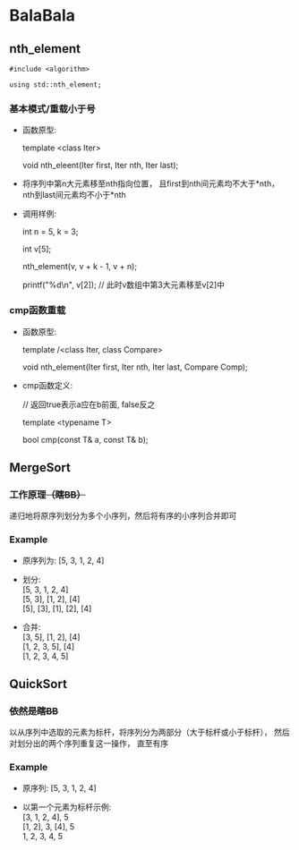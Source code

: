 # BalaBala

## nth_element

    #include <algorithm>

    using std::nth_element;

### 基本模式/重载小于号

* 函数原型:

    template \<class Iter>

    void nth_eleent(Iter first, Iter nth,
    Iter last);

* 将序列中第n大元素移至nth指向位置， 且first到nth间元素均不大于\*nth， nth到last间元素均不小于\*nth

* 调用样例:

    int n = 5, k = 3;

    int v[5];

    nth_element(v, v + k - 1, v + n);

    printf("%d\n", v[2]); // 此时v数组中第3大元素移至v[2]中

### cmp函数重载

* 函数原型:

    template /<class Iter, class Compare>

    void nth_element(Iter first, Iter nth, Iter last, Compare Comp);

* cmp函数定义:

    // 返回true表示a应在b前面, false反之

    template \<typename T>

    bool cmp(const T& a, const T& b);

## MergeSort

### 工作原理<del>（瞎BB）</del>

递归地将原序列划分为多个小序列，然后将有序的小序列合并即可

### Example

* 原序列为: [5, 3, 1, 2, 4]

* 划分: <br /> [5, 3, 1, 2, 4] <br /> [5, 3], [1, 2], [4] <br /> [5], [3], [1], [2], [4]

* 合并: <br /> [3, 5], [1, 2], [4] <br /> [1, 2, 3, 5], [4] <br /> [1, 2, 3, 4, 5]

## QuickSort

### <del> 依然是瞎BB </del>

以从序列中选取的元素为标杆，将序列分为两部分（大于标杆或小于标杆）， 然后对划分出的两个序列重复这一操作， 直至有序

### Example

* 原序列: [5, 3, 1, 2, 4]

* 以第一个元素为标杆示例: <br /> [3, 1, 2, 4], 5 <br /> [1, 2], 3, [4], 5 <br /> 1, 2, 3, 4, 5
